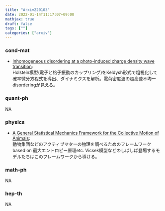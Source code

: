 ```yaml
---
title: "Arxiv220103"
date: 2022-01-14T11:17:07+09:00
mathjax: true
draft: false
tags: [""]
categories: ["arxiv"]
---
```

### cond-mat
- [Inhomogeneous disordering at a photo-induced charge density wave transition](https://arxiv.org/abs/2112.15323):  
Holstein模型(電子と格子振動のカップリング)をKeldysh形式で粗視化して確率微分方程式を導出、ダイナミクスを解析。電荷密度波の超高速不均一disorderingが見える。


### quant-ph
NA


### physics
- [A General Statistical Mechanics Framework for the Collective Motion of Animals](https://arxiv.org/abs/2112.15560):  
動物集団などのアクティブマターの物理を調べるためのフレームワークbased on 最大エントロピー原理etc.
Vicsek模型などのしばしば登場するモデルたちはこのフレームワークから導ける。


### math-ph
NA


### hep-th
NA
